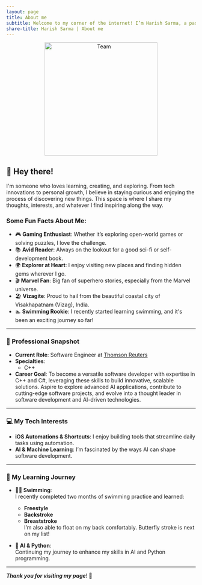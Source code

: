 ```yaml
---
layout: page
title: About me
subtitle: Welcome to my corner of the internet! I’m Harish Sarma, a passionate software engineer based in India.
share-title: Harish Sarma | About me
---
```


<div style="text-align:center;">
  <a href="/HarishHub/assets/img/Posts/programmer.gif">
    <img src="/HarishHub/assets/img/Posts/programmer.gif" alt="Team" style="display: block; margin: 0 auto;" alt="coding" width="300">
  </a>
</div>

## 👋 Hey there!

I'm someone who loves learning, creating, and exploring. From tech innovations to personal growth, I believe in staying curious and enjoying the process of discovering new things. This space is where I share my thoughts, interests, and whatever I find inspiring along the way.

### Some Fun Facts About Me:
- 🎮 **Gaming Enthusiast**: Whether it’s exploring open-world games or solving puzzles, I love the challenge.
- 📚 **Avid Reader**: Always on the lookout for a good sci-fi or self-development book.
- 🌍 **Explorer at Heart**: I enjoy visiting new places and finding hidden gems wherever I go.
- 🎬 **Marvel Fan**: Big fan of superhero stories, especially from the Marvel universe.
- 🏖️ **Vizagite**: Proud to hail from the beautiful coastal city of Visakhapatnam (Vizag), India.
- 🏊 **Swimming Rookie**: I recently started learning swimming, and it's been an exciting journey so far!

---

### 💼 Professional Snapshot

- **Current Role**: Software Engineer at [Thomson Reuters](https://www.thomsonreuters.com/en.html)
- **Specialties**: 
  - C++
- **Career Goal**: To become a versatile software developer with expertise in C++ and C#, leveraging these skills to build innovative, scalable solutions. Aspire to explore advanced AI applications, contribute to cutting-edge software projects, and evolve into a thought leader in software development and AI-driven technologies.

---

### 💻 My Tech Interests

- **iOS Automations & Shortcuts**: I enjoy building tools that streamline daily tasks using automation.
- **AI & Machine Learning**: I’m fascinated by the ways AI can shape software development.

---

### 🎯 My Learning Journey  
- **🏊‍♂️ Swimming**:  
  I recently completed two months of swimming practice and learned:  
  - **Freestyle**  
  - **Backstroke**  
  - **Breaststroke**  
  I’m also able to float on my back comfortably. Butterfly stroke is next on my list!  

- **🤖 AI & Python**:  
  Continuing my journey to enhance my skills in AI and Python programming.
---

**_Thank you for visiting my page_**! 🙏
